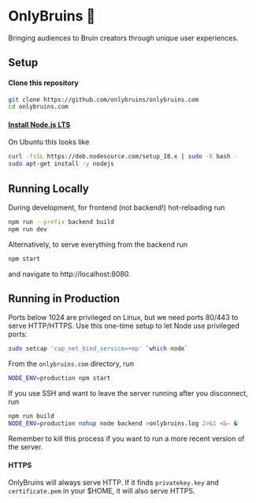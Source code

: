 # OnlyBruins 🐻
Bringing audiences to Bruin creators through unique user experiences.

## Setup

#### Clone this repository

```bash
git clone https://github.com/onlybruins/onlybruins.com
cd onlybruins.com
```
#### [Install Node.js LTS](https://nodejs.org/en/download)

On Ubuntu this looks like

```bash
curl -fsSL https://deb.nodesource.com/setup_18.x | sudo -E bash -
sudo apt-get install -y nodejs
```
## Running Locally
During development, for frontend (not backend!) hot-reloading run
```bash
npm run --prefix backend build
npm run dev
```
Alternatively, to serve everything from the backend run
```bash
npm start
```
and navigate to http://localhost:8080.
## Running in Production
Ports below 1024 are privileged on Linux, but we need ports 80/443 to serve HTTP/HTTPS. Use this one-time setup to let Node use privileged ports:
```bash
sudo setcap 'cap_net_bind_service=+ep' `which node`
```
From the `onlybruins.com` directory, run
```bash
NODE_ENV=production npm start
```
If you use SSH and want to leave the server running after you disconnect, run
```bash
npm run build
NODE_ENV=production nohup node backend >onlybruins.log 2>&1 <&- &
```
Remember to kill this process if you want to run a more recent version of the server.
#### HTTPS
OnlyBruins will always serve HTTP. If it finds `privatekey.key` and `certificate.pem` in your $HOME, it will also serve HTTPS.
